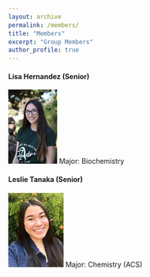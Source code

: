 ```yaml
---
layout: archive
permalink: /members/
title: "Members"
excerpt: "Group Members"
author_profile: true
---
```



#### Lisa Hernandez (Senior)
<img src="/images/LisaHernandez.jpg" height="150px">
Major: Biochemistry

#### Leslie Tanaka (Senior)
<img src="/images/LeslieTanaka.jpg" height="150px">
Major: Chemistry (ACS)